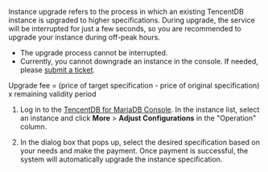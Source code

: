 
Instance upgrade refers to the process in which an existing TencentDB instance is upgraded to higher specifications. During upgrade, the service will be interrupted for just a few seconds, so you are recommended to upgrade your instance during off-peak hours.
- The upgrade process cannot be interrupted.
- Currently, you cannot downgrade an instance in the console. If needed, please [submit a ticket](https://console.cloud.tencent.com/workorder/category).

Upgrade fee = (price of target specification - price of original specification) x remaining validity period

1. Log in to the [TencentDB for MariaDB Console](https://console.cloud.tencent.com/tdsql). In the instance list, select an instance and click **More** > **Adjust Configurations** in the "Operation" column.

2. In the dialog box that pops up, select the desired specification based on your needs and make the payment. Once payment is successful, the system will automatically upgrade the instance specification.


